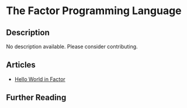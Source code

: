 # The Factor Programming Language

## Description

No description available. Please consider contributing.

## Articles

- [Hello World in Factor](https://sampleprograms.io/projects/hello-world/factor)

## Further Reading